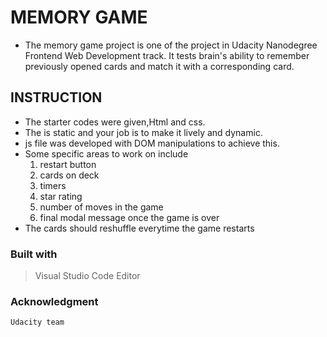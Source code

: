 # MEMORY GAME
* The memory game project is one of the project in Udacity Nanodegree Frontend Web Development track. It tests brain's ability to remember previously opened cards and match it with a corresponding card.
## INSTRUCTION
* The starter codes were given,Html and css.
* The is static and your job is to make it lively and dynamic.
* js file was developed with DOM manipulations to achieve this.
* Some specific areas to work on include
    1) restart button
    2) cards on deck
    3) timers
    4) star rating
    5) number of moves in the game
    6) final modal message once the game is over
* The cards should reshuffle everytime the game restarts
### Built with 
>Visual Studio Code Editor

### Acknowledgment
`Udacity team`
